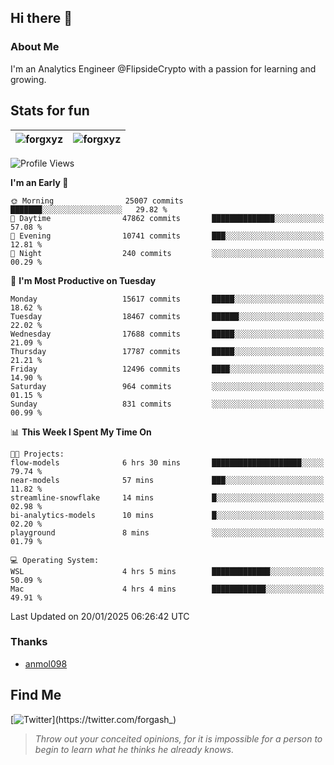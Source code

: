 ## Hi there 👋

### About Me

I'm an Analytics Engineer @FlipsideCrypto with a passion for learning and growing.
  
## Stats for fun

| <img align="center" src="https://github-readme-streak-stats.herokuapp.com/?user=forgxyz&theme=tokyonight" alt="forgxyz" /> | <img align="center" src="https://github-readme-stats.vercel.app/api?username=forgxyz&theme=tokyonight&show_icons=true" alt="forgxyz" /> |
| ------------- |------------- |


<!--START_SECTION:waka-->
![Profile Views](http://img.shields.io/badge/Profile%20Views-0-blue)

**I'm an Early 🐤** 

```text
🌞 Morning                25007 commits       ███████░░░░░░░░░░░░░░░░░░   29.82 % 
🌆 Daytime                47862 commits       ██████████████░░░░░░░░░░░   57.08 % 
🌃 Evening                10741 commits       ███░░░░░░░░░░░░░░░░░░░░░░   12.81 % 
🌙 Night                  240 commits         ░░░░░░░░░░░░░░░░░░░░░░░░░   00.29 % 
```
📅 **I'm Most Productive on Tuesday** 

```text
Monday                   15617 commits       █████░░░░░░░░░░░░░░░░░░░░   18.62 % 
Tuesday                  18467 commits       ██████░░░░░░░░░░░░░░░░░░░   22.02 % 
Wednesday                17688 commits       █████░░░░░░░░░░░░░░░░░░░░   21.09 % 
Thursday                 17787 commits       █████░░░░░░░░░░░░░░░░░░░░   21.21 % 
Friday                   12496 commits       ████░░░░░░░░░░░░░░░░░░░░░   14.90 % 
Saturday                 964 commits         ░░░░░░░░░░░░░░░░░░░░░░░░░   01.15 % 
Sunday                   831 commits         ░░░░░░░░░░░░░░░░░░░░░░░░░   00.99 % 
```


📊 **This Week I Spent My Time On** 

```text
🐱‍💻 Projects: 
flow-models              6 hrs 30 mins       ████████████████████░░░░░   79.74 % 
near-models              57 mins             ███░░░░░░░░░░░░░░░░░░░░░░   11.82 % 
streamline-snowflake     14 mins             █░░░░░░░░░░░░░░░░░░░░░░░░   02.98 % 
bi-analytics-models      10 mins             █░░░░░░░░░░░░░░░░░░░░░░░░   02.20 % 
playground               8 mins              ░░░░░░░░░░░░░░░░░░░░░░░░░   01.79 % 

💻 Operating System: 
WSL                      4 hrs 5 mins        █████████████░░░░░░░░░░░░   50.09 % 
Mac                      4 hrs 4 mins        ████████████░░░░░░░░░░░░░   49.91 % 
```


 Last Updated on 20/01/2025 06:26:42 UTC
<!--END_SECTION:waka-->

### Thanks
 - [anmol098](https://github.com/anmol098/waka-readme-stats/)
  
## Find Me
[![Twitter](https://img.shields.io/twitter/url/https/twitter.com/forgash_.svg?style=social&label=Follow%20%40forgash_)](https://twitter.com/forgash_)


> *Throw out your conceited opinions, for it is impossible for a person to begin to learn what he thinks he already knows.* 
